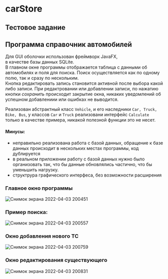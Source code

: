 # carStore
## Тестовое задание  
## Программа справочник автомобилей  
Для GUI оболочки использован фреймворк JavaFX,  
в качестве базы данных SQLite.  
В главном окне программы отображается таблица с данными об автомобилях и поля для поиска. Поиск осуществляется как по одному полю, так и сразу по нескольким.  
Кнопка редактировать запись становится активной после выбора какой либо записи.
При редактровании или добавлении записи, по нажатию кнопки _сохранить_ происходит закрытие окна, никаких уведомлений об успешном добавлениии или ошибках не выводится.  
  
  Реализован абстрактный класс `Vehicle`, и его наследники `Car, Truck, Bike, Bus`, у классов `Car` и `Truck` реализовани интерфейс `Calculate` только в качестве примера, никакой полезной функции это не несет.  
  #### Минусы:  
  - неправильно реализована работа с базой данных, обращение к базе данных происходит в нескольких местах программы, код дублируется  
  - в реальном приложении работу с базой данных нужно было организовать так, что бы данные обновлялись частично, что бы уменьшить нагрузку.
  - структрура графического интерфеса, без возможности расширения  
### Главное окно программы
![Снимок экрана 2022-04-03 200451](https://user-images.githubusercontent.com/48630545/161443280-27294cfe-b0b0-4c4e-ab4e-bd33e0f8bbda.png)  
### Пример поиска:  
![Снимок экрана 2022-04-03 200557](https://user-images.githubusercontent.com/48630545/161443415-bbd8189c-8387-4b05-9cea-3840c3257a87.png)  
### Окно добавления нового ТС  
![Снимок экрана 2022-04-03 200759](https://user-images.githubusercontent.com/48630545/161443426-2934c70c-f1f8-48a5-9fb4-7203a672979d.png)  
### Окно редактирования существующего  
![Снимок экрана 2022-04-03 200831](https://user-images.githubusercontent.com/48630545/161443439-575b5f2e-beec-4d85-9925-15287180448a.png)  
